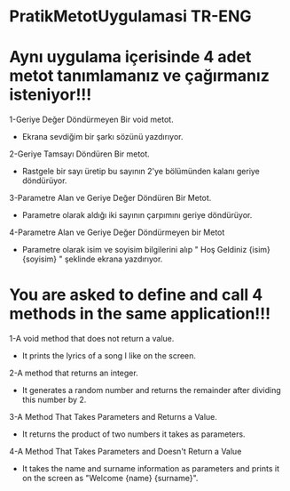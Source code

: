 # PratikMetotUygulamasi TR-ENG

# Aynı uygulama içerisinde 4 adet metot tanımlamanız ve çağırmanız isteniyor!!! 

1-Geriye Değer Döndürmeyen Bir void metot.
- Ekrana sevdiğim bir şarkı sözünü yazdırıyor. 

2-Geriye Tamsayı Döndüren Bir metot.
- Rastgele bir sayı üretip bu sayının 2'ye bölümünden kalanı geriye döndürüyor.

3-Parametre Alan ve Geriye Değer Döndüren Bir Metot.
- Parametre olarak aldığı iki sayının çarpımını geriye döndürüyor.

4-Parametre Alan ve Geriye Değer Döndürmeyen bir Metot
- Parametre olarak isim ve soyisim bilgilerini alıp " Hoş Geldiniz {isim} {soyisim} " şeklinde ekrana yazdırıyor.

# You are asked to define and call 4 methods in the same application!!!

1-A void method that does not return a value.
- It prints the lyrics of a song I like on the screen.

2-A method that returns an integer.
- It generates a random number and returns the remainder after dividing this number by 2.

3-A Method That Takes Parameters and Returns a Value.
- It returns the product of two numbers it takes as parameters.

4-A Method That Takes Parameters and Doesn't Return a Value
- It takes the name and surname information as parameters and prints it on the screen as "Welcome {name} {surname}".
